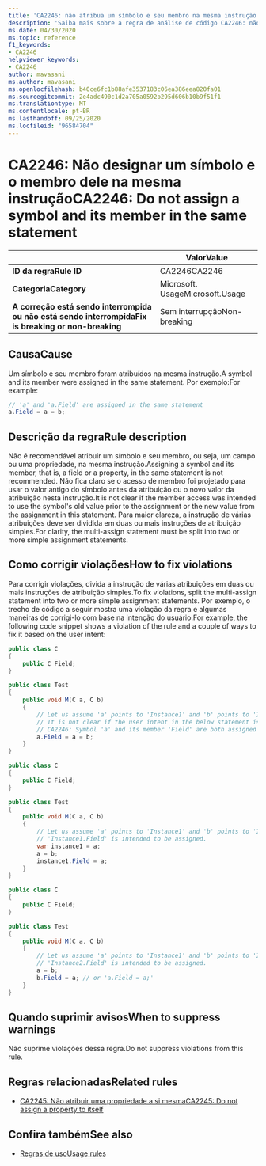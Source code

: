 ```yaml
---
title: 'CA2246: não atribua um símbolo e seu membro na mesma instrução (análise de código)'
description: 'Saiba mais sobre a regra de análise de código CA2246: não atribua um símbolo e seu membro na mesma instrução'
ms.date: 04/30/2020
ms.topic: reference
f1_keywords:
- CA2246
helpviewer_keywords:
- CA2246
author: mavasani
ms.author: mavasani
ms.openlocfilehash: b40ce6fc1b88afe3537183c06ea386eea820fa01
ms.sourcegitcommit: 2e4adc490c1d2a705a0592b295d606b10b9f51f1
ms.translationtype: MT
ms.contentlocale: pt-BR
ms.lasthandoff: 09/25/2020
ms.locfileid: "96584704"
---
```

# <a name="ca2246-do-not-assign-a-symbol-and-its-member-in-the-same-statement"></a><span data-ttu-id="ef922-103">CA2246: Não designar um símbolo e o membro dele na mesma instrução</span><span class="sxs-lookup"><span data-stu-id="ef922-103">CA2246: Do not assign a symbol and its member in the same statement</span></span>

| | <span data-ttu-id="ef922-104">Valor</span><span class="sxs-lookup"><span data-stu-id="ef922-104">Value</span></span> |
|-|-|
| <span data-ttu-id="ef922-105">**ID da regra**</span><span class="sxs-lookup"><span data-stu-id="ef922-105">**Rule ID**</span></span> |<span data-ttu-id="ef922-106">CA2246</span><span class="sxs-lookup"><span data-stu-id="ef922-106">CA2246</span></span>|
| <span data-ttu-id="ef922-107">**Categoria**</span><span class="sxs-lookup"><span data-stu-id="ef922-107">**Category**</span></span> |<span data-ttu-id="ef922-108">Microsoft. Usage</span><span class="sxs-lookup"><span data-stu-id="ef922-108">Microsoft.Usage</span></span>|
| <span data-ttu-id="ef922-109">**A correção está sendo interrompida ou não está sendo interrompida**</span><span class="sxs-lookup"><span data-stu-id="ef922-109">**Fix is breaking or non-breaking**</span></span> |<span data-ttu-id="ef922-110">Sem interrupção</span><span class="sxs-lookup"><span data-stu-id="ef922-110">Non-breaking</span></span>|

## <a name="cause"></a><span data-ttu-id="ef922-111">Causa</span><span class="sxs-lookup"><span data-stu-id="ef922-111">Cause</span></span>

<span data-ttu-id="ef922-112">Um símbolo e seu membro foram atribuídos na mesma instrução.</span><span class="sxs-lookup"><span data-stu-id="ef922-112">A symbol and its member were assigned in the same statement.</span></span> <span data-ttu-id="ef922-113">Por exemplo:</span><span class="sxs-lookup"><span data-stu-id="ef922-113">For example:</span></span>

```csharp
// 'a' and 'a.Field' are assigned in the same statement
a.Field = a = b;
```

## <a name="rule-description"></a><span data-ttu-id="ef922-114">Descrição da regra</span><span class="sxs-lookup"><span data-stu-id="ef922-114">Rule description</span></span>

<span data-ttu-id="ef922-115">Não é recomendável atribuir um símbolo e seu membro, ou seja, um campo ou uma propriedade, na mesma instrução.</span><span class="sxs-lookup"><span data-stu-id="ef922-115">Assigning a symbol and its member, that is, a field or a property, in the same statement is not recommended.</span></span> <span data-ttu-id="ef922-116">Não fica claro se o acesso de membro foi projetado para usar o valor antigo do símbolo antes da atribuição ou o novo valor da atribuição nesta instrução.</span><span class="sxs-lookup"><span data-stu-id="ef922-116">It is not clear if the member access was intended to use the symbol's old value prior to the assignment or the new value from the assignment in this statement.</span></span> <span data-ttu-id="ef922-117">Para maior clareza, a instrução de várias atribuições deve ser dividida em duas ou mais instruções de atribuição simples.</span><span class="sxs-lookup"><span data-stu-id="ef922-117">For clarity, the multi-assign statement must be split into two or more simple assignment statements.</span></span>

## <a name="how-to-fix-violations"></a><span data-ttu-id="ef922-118">Como corrigir violações</span><span class="sxs-lookup"><span data-stu-id="ef922-118">How to fix violations</span></span>

<span data-ttu-id="ef922-119">Para corrigir violações, divida a instrução de várias atribuições em duas ou mais instruções de atribuição simples.</span><span class="sxs-lookup"><span data-stu-id="ef922-119">To fix violations, split the multi-assign statement into two or more simple assignment statements.</span></span> <span data-ttu-id="ef922-120">Por exemplo, o trecho de código a seguir mostra uma violação da regra e algumas maneiras de corrigi-lo com base na intenção do usuário:</span><span class="sxs-lookup"><span data-stu-id="ef922-120">For example, the following code snippet shows a violation of the rule and a couple of ways to fix it based on the user intent:</span></span>

```csharp
public class C
{
    public C Field;
}

public class Test
{
    public void M(C a, C b)
    {
        // Let us assume 'a' points to 'Instance1' and 'b' points to 'Instance2' at the start of the method.
        // It is not clear if the user intent in the below statement is to assign to 'Instance1.Field' or 'Instance2.Field'.
        // CA2246: Symbol 'a' and its member 'Field' are both assigned in the same statement. You are at risk of assigning the member of an unintended object.
        a.Field = a = b;
    }
}
```

```csharp
public class C
{
    public C Field;
}

public class Test
{
    public void M(C a, C b)
    {
        // Let us assume 'a' points to 'Instance1' and 'b' points to 'Instance2' at the start of the method.
        // 'Instance1.Field' is intended to be assigned.
        var instance1 = a;
        a = b;
        instance1.Field = a;
    }
}
```

```csharp
public class C
{
    public C Field;
}

public class Test
{
    public void M(C a, C b)
    {
        // Let us assume 'a' points to 'Instance1' and 'b' points to 'Instance2' at the start of the method.
        // 'Instance2.Field' is intended to be assigned.
        a = b;
        b.Field = a; // or 'a.Field = a;'
    }
}
```

## <a name="when-to-suppress-warnings"></a><span data-ttu-id="ef922-121">Quando suprimir avisos</span><span class="sxs-lookup"><span data-stu-id="ef922-121">When to suppress warnings</span></span>

<span data-ttu-id="ef922-122">Não suprime violações dessa regra.</span><span class="sxs-lookup"><span data-stu-id="ef922-122">Do not suppress violations from this rule.</span></span>

## <a name="related-rules"></a><span data-ttu-id="ef922-123">Regras relacionadas</span><span class="sxs-lookup"><span data-stu-id="ef922-123">Related rules</span></span>

- [<span data-ttu-id="ef922-124">CA2245: Não atribuir uma propriedade a si mesma</span><span class="sxs-lookup"><span data-stu-id="ef922-124">CA2245: Do not assign a property to itself</span></span>](ca2245.md)

## <a name="see-also"></a><span data-ttu-id="ef922-125">Confira também</span><span class="sxs-lookup"><span data-stu-id="ef922-125">See also</span></span>

- [<span data-ttu-id="ef922-126">Regras de uso</span><span class="sxs-lookup"><span data-stu-id="ef922-126">Usage rules</span></span>](usage-warnings.md)
